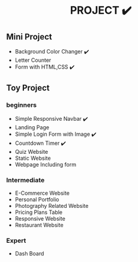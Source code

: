 <center>
<h1><b>PROJECT ✔️</b></h1>
</center>

## **Mini Project**

- Background Color Changer ✔️
- Letter Counter
- Form with HTML,CSS ✔️

## **Toy Project**

### beginners

- Simple Responsive Navbar ✔️
- Landing Page
- Simple Login Form with Image ✔️
- Countdown Timer ✔️
- Quiz Website
- Static Website
- Webpage Including form

### Intermediate

- E-Commerce Website
- Personal Portfolio
- Photography Related Website
- Pricing Plans Table
- Responsive Website
- Restaurant Website

### Expert

- Dash Board
